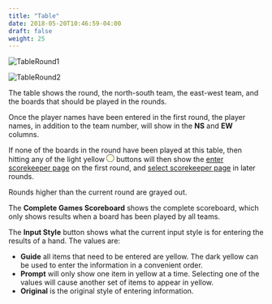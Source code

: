 ```yaml
---
title: "Table"
date: 2018-05-20T10:46:59-04:00
draft: false
weight: 25
---
```


![TableRound1](../images/gen/Duplicate/TableRound1.png)

![TableRound2](../images/gen/Duplicate/TableRound2.png)

The table shows the round, the north-south team, the east-west team, and the boards that should be played in the rounds.

Once the player names have been entered in the first round, the player names, in addition to the team number, will show in the **NS** and **EW** columns.

If none of the boards in the round have been played at this table, then hitting any of the light yellow
<svg width="15.00" height="15.00" viewBox="-10.1 -10.1 20.2 20.2" class="piechart" style="display: inline-block;">
  <circle cx="0" cy="0" r="10" fill="lightyellow" stroke="black" stroke-width="1" stroke="black" stroke-width="1"></circle>
</svg>
buttons will then show the [enter scorekeeper page](enterscorekeepername.html) on the first round, and [select scorekeeper page](selectscorekeepername.html) in later rounds.

Rounds higher than the current round are grayed out.

The **Complete Games Scoreboard** shows the complete scoreboard, which only shows results when a board has been played by all teams.

The **Input Style** button shows what the current input style is for entering the results of a hand.  The values are:

- **Guide** all items that need to be entered are yellow.  The dark yellow can be used to enter the information in a convenient order.
- **Prompt** will only show one item in yellow at a time.  Selecting one of the values will cause another set of items to appear in yellow.
- **Original** is the original style of entering information.
